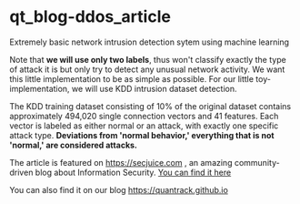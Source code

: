 # qt_blog-ddos_article
Extremely basic network intrusion detection sytem using machine learning

Note that **we will use only two labels**, thus won't classify exactly the type of attack it is but only try to detect any unusual network activity. We want this little implementation to be as simple as possible. For our little toy-implementation, we will use KDD intrusion dataset detection. 

The KDD training dataset consisting of 10% of the original dataset contains approximately 494,020 single connection vectors and 41 features. Each vector is labeled as either normal or an attack, with exactly one specific attack type. **Deviations from 'normal behavior,' everything that is not 'normal,' are considered attacks.**

The article is featured on https://secjuice.com , an amazing community-driven blog about Information Security.
[You can find it here](https://www.secjuice.com/deep-learning-cybersecurity/)

You can also find it on our blog https://quantrack.github.io
